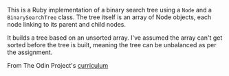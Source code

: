 This is a Ruby implementation of a binary search tree using a `Node` and a `BinarySearchTree` class. The tree itself is an array of Node objects, each node linking to its parent and child nodes. 

It builds a tree based on an unsorted array. I've assumed the array can't get sorted before the tree is built, meaning the tree can be unbalanced as per the assignment. 

From The Odin Project's [curriculum](https://www.theodinproject.com/courses/ruby-programming/lessons/data-structures-and-algorithms)
